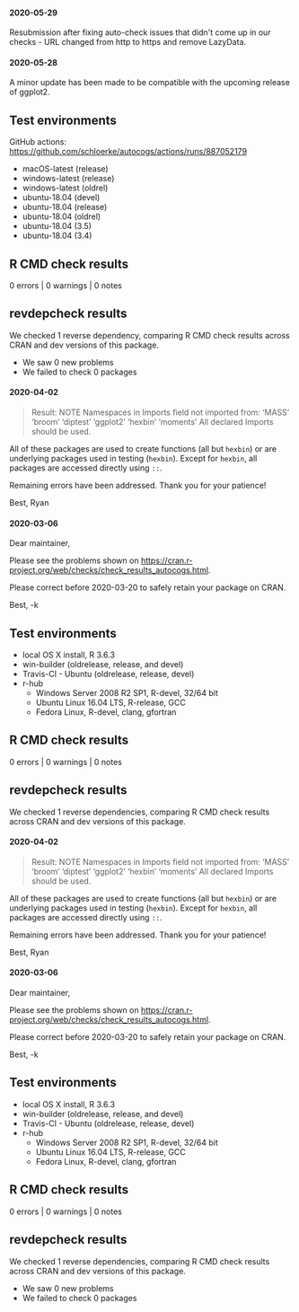 #### 2020-05-29

Resubmission after fixing auto-check issues that didn't come up in our checks - URL changed from http to https and remove LazyData.

#### 2020-05-28

A minor update has been made to be compatible with the upcoming release of ggplot2.

## Test environments

GitHub actions: https://github.com/schloerke/autocogs/actions/runs/887052179

- macOS-latest (release)
- windows-latest (release)
- windows-latest (oldrel)
- ubuntu-18.04 (devel)
- ubuntu-18.04 (release)
- ubuntu-18.04 (oldrel)
- ubuntu-18.04 (3.5)
- ubuntu-18.04 (3.4)

## R CMD check results

0 errors | 0 warnings | 0 notes

## revdepcheck results

We checked 1 reverse dependency, comparing R CMD check results across CRAN and dev versions of this package.

 * We saw 0 new problems
 * We failed to check 0 packages

#### 2020-04-02

> Result: NOTE
>     Namespaces in Imports field not imported from:
>      ‘MASS’ ‘broom’ ‘diptest’ ‘ggplot2’ ‘hexbin’ ‘moments’
>      All declared Imports should be used.

All of these packages are used to create functions (all but `hexbin`) or are underlying packages used in testing (`hexbin`). Except for `hexbin`, all packages are accessed directly using `::`.

Remaining errors have been addressed.  Thank you for your patience!

Best,
Ryan


#### 2020-03-06

Dear maintainer,

Please see the problems shown on
<https://cran.r-project.org/web/checks/check_results_autocogs.html>.

Please correct before 2020-03-20 to safely retain your package on CRAN.

Best,
-k


## Test environments

* local OS X install, R 3.6.3
* win-builder (oldrelease, release, and devel)
* Travis-CI - Ubuntu (oldrelease, release, devel)
* r-hub
  * Windows Server 2008 R2 SP1, R-devel, 32/64 bit
  * Ubuntu Linux 16.04 LTS, R-release, GCC
  * Fedora Linux, R-devel, clang, gfortran

## R CMD check results

0 errors | 0 warnings | 0 notes


## revdepcheck results

We checked 1 reverse dependencies, comparing R CMD check results across CRAN and dev versions of this package.

#### 2020-04-02

> Result: NOTE
>     Namespaces in Imports field not imported from:
>      ‘MASS’ ‘broom’ ‘diptest’ ‘ggplot2’ ‘hexbin’ ‘moments’
>      All declared Imports should be used.

All of these packages are used to create functions (all but `hexbin`) or are underlying packages used in testing (`hexbin`). Except for `hexbin`, all packages are accessed directly using `::`.

Remaining errors have been addressed.  Thank you for your patience!

Best,
Ryan


#### 2020-03-06

Dear maintainer,

Please see the problems shown on
<https://cran.r-project.org/web/checks/check_results_autocogs.html>.

Please correct before 2020-03-20 to safely retain your package on CRAN.

Best,
-k


## Test environments

* local OS X install, R 3.6.3
* win-builder (oldrelease, release, and devel)
* Travis-CI - Ubuntu (oldrelease, release, devel)
* r-hub
  * Windows Server 2008 R2 SP1, R-devel, 32/64 bit
  * Ubuntu Linux 16.04 LTS, R-release, GCC
  * Fedora Linux, R-devel, clang, gfortran

## R CMD check results

0 errors | 0 warnings | 0 notes


## revdepcheck results

We checked 1 reverse dependencies, comparing R CMD check results across CRAN and dev versions of this package.

 * We saw 0 new problems
 * We failed to check 0 packages
